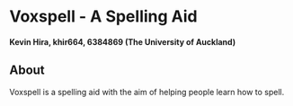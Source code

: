 # Voxspell - A Spelling Aid
#### Kevin Hira, khir664, 6384869 (The University of Auckland)

## About
Voxspell is a spelling aid with the aim of helping people learn how to spell.
